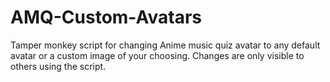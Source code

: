 # AMQ-Custom-Avatars
Tamper monkey script for changing Anime music quiz avatar to any default avatar or a custom image of your choosing. Changes are only visible to others using the script.
